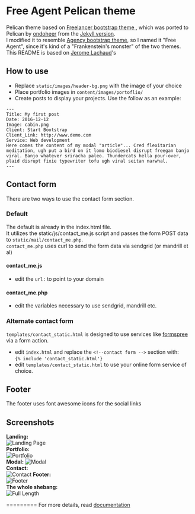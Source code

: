 Free Agent Pelican theme
=========================

Pelican theme based on [Freelancer bootstrap theme ](http://ironsummitmedia.github.io/startbootstrap-freelancer/), which was ported to Pelican by [ondoheer](https://github.com/ondoheer/freelancer-theme-pelican/tree/master/templates) from the [Jekyll version](https://github.com/y7kim/agency-jekyll-theme).  
I modified it to resemble [Agency bootstrap theme](https://github.com/BlackrockDigital/startbootstrap-agency), so I named it "Free Agent", since it's kind of a "Frankenstein's monster" of the two themes.  
This README is based on [Jerome Lachaud](https://github.com/jeromelachaud/freelancer-theme)'s

## How to use
 - Replace `static/images/header-bg.png` with the image of your choice
 - Place portfolio images in `content/images/portoflio/`
 - Create posts to display your projects. Use the follow as an example:

```
---
Title: My first post
Date: 2016-12-12
Image: cabin.png
Client: Start Bootstrap
Client_Link: http://www.demo.com
Service: Web development
Here comes the content of my modal "article"... Cred flexitarian meditation, ugh put a bird on it lomo biodiesel disrupt freegan banjo viral. Banjo whatever sriracha paleo. Thundercats hella pour-over, plaid disrupt fixie typewriter tofu ugh viral seitan narwhal.
---  
```


## Contact form
There are two ways to use the contact form section.  
### Default
The default is already in the index.html file.  
It utilizes the static/js/contact_me.js script and passes the form  POST data to `static/mail/contact_me.php`.  
`contact_me.php` uses curl to send the form data via sendgrid (or mandrill et al)
#### contact_me.js
 - edit the `url:` to point to your domain  

#### contact_me.php
 - edit the variables necessary to use sendgrid, mandrill etc.

### Alternate contact form
 `templates/contact_static.html` is designed to use services like [formspree](http://formspree.io) via a form action.  
  - edit `index.html` and replace the `<!--contact form -->` section with:  
   `{% include 'contact_static.html'}`  
  - edit `templates/contact_static.html` to use your online form service of choice.

## Footer  
The footer uses font awesome icons for the social links  


## Screenshots
**Landing:**  
![Landing Page](https://github.com/thetawavestudio/pelican-free-agent/blob/master/screenshots/landingpage.png)  
**Portfolio:**  
![Portfolio](https://github.com/thetawavestudio/pelican-free-agent/blob/master/screenshots/portfolio.png)  
**Modal:**
![Modal](https://github.com/thetawavestudio/pelican-free-agent/blob/master/screenshots/modal.png)  
**Contact:**  
![Contact](https://github.com/thetawavestudio/pelican-free-agent/blob/master/screenshots/contact.png) 
**Footer:**  
![Footer](https://github.com/thetawavestudio/pelican-free-agent/blob/master/screenshots/footer.png)  
**The whole shebang:**  
![Full Length](https://github.com/thetawavestudio/pelican-free-agent/blob/master/screenshots/full.png)  




=========
For more details, read [documentation](http://pelican.readthedocs.org)
